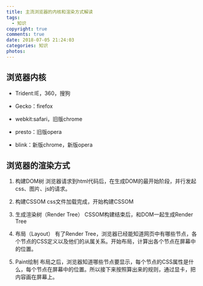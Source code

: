 ```yaml
---
title: 主流浏览器的内核和渲染方式解读
tags:
  - 知识
copyright: true
comments: true
date: 2018-07-05 21:24:03
categories: 知识
photos:
---
```


## 浏览器内核
- Trident:IE，360，搜狗

- Gecko：firefox

- webkit:safari，旧版chrome

- presto：旧版opera

- blink：新版chrome，新版opera

## 浏览器的渲染方式

1. 构建DOM树
浏览器请求到html代码后，在生成DOM的最开始阶段，并行发起css、图片、js的请求。

2. 构建CSSOM
css文件加载完成，开始构建CSSOM

3. 生成渲染树（Render Tree）
CSSOM构建结束后，和DOM一起生成Render Tree

4. 布局（Layout）
有了Render Tree，浏览器已经能知道网页中有哪些节点，各个节点的CSS定义以及他们的从属关系。开始布局，计算出各个节点在屏幕中的位置。

5. Paint绘制
布局之后，浏览器知道哪些节点要显示，每个节点的CSS属性是什么，每个节点在屏幕中的位置。所以接下来按照算出来的规则，通过显卡，把内容画在屏幕上。
